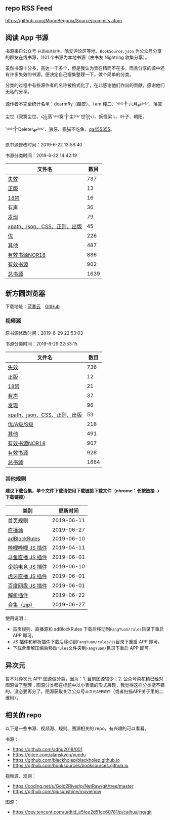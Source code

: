 ## repo RSS Feed

<https://github.com/MoonBegonia/Source/commits.atom>

## 阅读 App 书源

书源来自公众号 `开源阅读软件`、酷安评论区等地，`BookSource.json` 为公众号分享的群友在线书源，1101 个书源为本地书源（由书友 Nightring 收集分享）。

虽然书源十分多，高达一千多个，但是我认为贵在精而不在多，而且分享的源中还有许多失效的书源，便决定自己搜集整理一下。做个简单的分类。

分类的过程中有些源作者的名称被格式化了，在此感谢他们作出的贡献，感谢他们无私的分享。

源作者不完全统计名单：dearmfly（酷安）、i am 纯二、༺༒六月ޓﻬ༻、落寞尘世（寂寞尘世、꧁落༺寞༒尘༻世꧂）、妖怪梁 L、叶子、朝阳、༺༒Deleterޓﻬ༻、狼牙、猫猫不吃鱼、[qa455355](https://raw.githubusercontent.com/adhu2018/001/master/qa455355.txt)。

原书源修改时间：2019-6-22 13:58:40

书源分类时间：2019-6-22 14:42:19

| 文件名                                              | 数目 |
| --------------------------------------------------- | ---- |
| [失效](/yuedu/invalid.json)                         | 737  |
| [正版](/yuedu/genuine.json)                         | 13   |
| [18禁](/yuedu/R18.json)                             | 16   |
| [有声](/yuedu/audio.json)                           | 36   |
| [发现](/yuedu/discover.json)                        | 79   |
| [xpath、json、CSS、正则、出版](/yuedu/special.json) | 45   |
| [优](/yuedu/highQuality.json)                       | 226  |
| [其他](/yuedu/others.json)                          | 487  |
| [有效书源NOR18](/yuedu/fullNOR18.json)              | 886  |
| [有效书源](/yuedu/full.json)                        | 902  |
| [总书源](/yuedu/fullSourceIncludeInvalid.json)      | 1639 |

## 新方圆浏览器

下载地址：[蓝奏云](https://www.lanzous.com/b201988)&emsp;[GitHub](fangyuan/新方圆浏览器_5.19.0628.10.zip)

### 视频源

原书源修改时间：2019-6-29 22:53:03

书源分类时间：2019-6-29 22:53:15

| 文件名                                              | 数目 |
| --------------------------------------------------- | ---- |
| [失效](/yuedu/invalid.json)                         | 736  |
| [正版](/yuedu/genuine.json)                         | 12   |
| [18禁](/yuedu/R18.json)                             | 21   |
| [有声](/yuedu/audio.json)                           | 37   |
| [发现](/yuedu/discover.json)                        | 96   |
| [xpath、json、CSS、正则、出版](/yuedu/special.json) | 53   |
| [优/A级/S级](/yuedu/highQuality.json)               | 218  |
| [其他](/yuedu/others.json)                          | 491  |
| [有效书源NOR18](/yuedu/fullNOR18.json)              | 907  |
| [有效书源](/yuedu/full.json)                        | 928  |
| [总书源](/yuedu/fullSourceIncludeInvalid.json)      | 1664 |

### 其他规则

**建议下载合集，单个文件下载请使用下载链接下载文件（chrome：长按链接 -> 下载链接）**

| 类别                                                    | 更新时间   |
| ------------------------------------------------------- | ---------- |
| [首页规则](/fangyuan/rules/home.json)                   | 2019-06-11 |
| [直播源](fangyuan/rules/tvLive.json)                    | 2019-06-27 |
| [adBlockRules](fangyuan/rules/adBlockRule.txt)          | 2019-06-10 |
| [哔哩哔哩 JS 插件](fangyuan/rules/js/m.bilibili.com.js) | 2019-04-11 |
| [斗鱼直播 JS 插件](fangyuan/rules/js/m.douyu.com.js)    | 2019-06-01 |
| [企鹅电竞 JS 插件](fangyuan/rules/js/m.egame.qq.com.js) | 2019-06-10 |
| [虎牙直播 JS 插件](fangyuan/rules/js/m.huya.com.js)     | 2019-06-01 |
| [百度网盘 JS 插件](fangyuan/rules/js/pan.baidu.com.js)  | 2019-06-01 |
| [解析插件](fangyuan/rules/js/global.js)                 | 2019-06-22 |
| [合集（zip）](fangyuan/rules/rules.zip)                 | 2019-06-27 |

使用说明：

- 首页规则、直播源和 adBlockRules 下载后移动到`FangYuan/rules`目录下重启 APP 即可。
- JS 插件和解析插件下载后移动到`FangYuan/rules/js`目录下重启 APP 即可。
- 下载合集解压缩后移动`rules`文件夹到`FangYuan/`目录下重启 APP 即可。

## 异次元

暂不对异次元 APP 图源做分类，因为：1. 目前图源较少；2. 公众号菜花精已经对图源做了整理；图源分类都在标题中以小表情的形式展现，我觉得这样分类挺不错的，没必要再分了。图源获取关注公众号`异次元APP软件`（或者扫描APP关于里的二维码）。

## 相关的 repo

以下是一些书源、视频源、规则、图源相关的 repo，有兴趣的可以看看。

书源：

- <https://github.com/adhu2018/001>
- <https://gitee.com/alanskycn/yuedu>
- <https://github.com/blackholep/blackholep.github.io>
- <https://github.com/booksources/booksources.github.io>

视频源、规则：

- <https://coding.net/u/Gold2River/p/NetRaw/git/tree/master>
- <https://github.com/qiusunshine/movienow>

图源：

- <https://dev.tencent.com/u/dtid_e5fce2d51cc60781/p/caihuajing/git>
